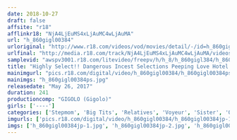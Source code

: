 ```yaml
---
date: 2018-10-27
draft: false
affsite: "r18"
afflinkr18: "NjA4LjEuMS4xLjAuMC4wLjAuMA"
url: "h_860gigl00384"
urloriginal: "http://www.r18.com/videos/vod/movies/detail/-/id=h_860gigl00384"
urlfinal: "http://media.r18.com/track/NjA4LjEuMS4xLjAuMC4wLjAuMA/videos/vod/movies/detail/-/id=h_860gigl00384"
samplevid: "awspv3001.r18.com/litevideo/freepv/h/h_8/h_860gigl384/h_860gigl384_dmb_w.mp4"
title: "Highly Select!! Dangerous Incest Selections Peeping Love Hotel Videos Unleashed 4 4 Hours/15 Couples"
mainimgurl: "pics.r18.com/digital/video/h_860gigl00384/h_860gigl00384ps.jpg"
mainimgs: "h_860gigl00384ps.jpg"
releasedate: "May 26, 2017"
duration: 241
productioncomp: "GIGOLO (Gigolo)"
girls: ['----']
categories: ['Stepmom', 'Big Tits', 'Relatives', 'Voyeur', 'Sister', 'Over 4 Hours', 'Hi-Def']
imgurls: ['pics.r18.com/digital/video/h_860gigl00384/h_860gigl00384jp-1.jpg', 'pics.r18.com/digital/video/h_860gigl00384/h_860gigl00384jp-2.jpg', 'pics.r18.com/digital/video/h_860gigl00384/h_860gigl00384jp-3.jpg', 'pics.r18.com/digital/video/h_860gigl00384/h_860gigl00384jp-4.jpg', 'pics.r18.com/digital/video/h_860gigl00384/h_860gigl00384jp-5.jpg', 'pics.r18.com/digital/video/h_860gigl00384/h_860gigl00384jp-6.jpg', 'pics.r18.com/digital/video/h_860gigl00384/h_860gigl00384jp-7.jpg', 'pics.r18.com/digital/video/h_860gigl00384/h_860gigl00384jp-8.jpg', 'pics.r18.com/digital/video/h_860gigl00384/h_860gigl00384jp-9.jpg', 'pics.r18.com/digital/video/h_860gigl00384/h_860gigl00384jp-10.jpg', 'pics.r18.com/digital/video/h_860gigl00384/h_860gigl00384jp-11.jpg', 'pics.r18.com/digital/video/h_860gigl00384/h_860gigl00384jp-12.jpg', 'pics.r18.com/digital/video/h_860gigl00384/h_860gigl00384jp-13.jpg', 'pics.r18.com/digital/video/h_860gigl00384/h_860gigl00384jp-14.jpg', 'pics.r18.com/digital/video/h_860gigl00384/h_860gigl00384jp-15.jpg', 'pics.r18.com/digital/video/h_860gigl00384/h_860gigl00384jp-16.jpg', 'pics.r18.com/digital/video/h_860gigl00384/h_860gigl00384jp-17.jpg', 'pics.r18.com/digital/video/h_860gigl00384/h_860gigl00384jp-18.jpg', 'pics.r18.com/digital/video/h_860gigl00384/h_860gigl00384jp-19.jpg', 'pics.r18.com/digital/video/h_860gigl00384/h_860gigl00384jp-20.jpg']
imgs: ['h_860gigl00384jp-1.jpg', 'h_860gigl00384jp-2.jpg', 'h_860gigl00384jp-3.jpg', 'h_860gigl00384jp-4.jpg', 'h_860gigl00384jp-5.jpg', 'h_860gigl00384jp-6.jpg', 'h_860gigl00384jp-7.jpg', 'h_860gigl00384jp-8.jpg', 'h_860gigl00384jp-9.jpg', 'h_860gigl00384jp-10.jpg', 'h_860gigl00384jp-11.jpg', 'h_860gigl00384jp-12.jpg', 'h_860gigl00384jp-13.jpg', 'h_860gigl00384jp-14.jpg', 'h_860gigl00384jp-15.jpg', 'h_860gigl00384jp-16.jpg', 'h_860gigl00384jp-17.jpg', 'h_860gigl00384jp-18.jpg', 'h_860gigl00384jp-19.jpg', 'h_860gigl00384jp-20.jpg']
---
```

